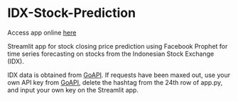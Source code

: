 # IDX-Stock-Prediction
Access app online [here](https://idx-stock-prediction.streamlit.app/)

Streamlit app for stock closing price prediction using Facebook Prophet for time series forecasting on stocks from the Indonesian Stock Exchange (IDX).

IDX data is obtained from [GoAPI](https://wwww.goapi.id/).
If requests have been maxed out, use your own API key from [GoAPI](https://wwww.goapi.id/), delete the hashtag from the 24th row of app.py, and input your own key on the Streamlit app.
